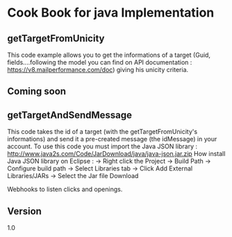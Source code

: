 Cook Book for java Implementation
==


getTargetFromUnicity
--

This code example allows you to get the informations of a target (Guid, fields....following the model you can find on API documentation : https://v8.mailperformance.com/doc) giving his unicity criteria.

Coming soon 
--

getTargetAndSendMessage
--

This code takes the id of a target (with the getTargetFromUnicity's informations) and send it a pre-created message (the idMessage) in your account.
To use this code you must import the Java JSON library : http://www.java2s.com/Code/JarDownload/java/java-json.jar.zip
How install Java JSON library on Eclipse : -> Right click the Project -> Build Path -> Configure build path -> Select Libraries tab -> Click Add External Libraries/JARs -> Select the Jar file Download

Webhooks to listen clicks and openings.


Version
--

1.0 